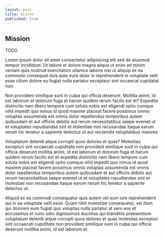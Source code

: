 ```yaml
---
layout: post
title: Vision
published: true
---
```


<!-- About Section -->
<section id="vision" class="container content-section text-center">
		<div class="row">
				<div class="">
						<h2>Mission</h2>
						<p>TODO</p>
            <div>Lorem ipsum dolor sit amet consectetur adipisicing elit sed do eiusmod tempor incididunt. Ut labore et dolore magna aliqua ut enim ad minim veniam quis nostrud exercitation ullamco laboris nisi ut aliquip ex ea commodo consequat duis aute irure dolor in reprehenderit in voluptate velit esse cillum dolore eu fugiat nulla pariatur excepteur sint occaecat cupidatat non.

Non provident similique sunt in culpa qui officia deserunt. Mollitia animi, id est laborum et dolorum fuga et harum quidem rerum facilis est et? Expedita distinctio nam libero tempore cum soluta nobis est eligendi optio cumque nihil impedit quo minus id quod maxime placeat facere possimus omnis voluptas assumenda est omnis dolor repellendus temporibus autem quibusdam et aut officiis debitis aut rerum necessitatibus saepe eveniet ut et voluptates repudiandae sint et molestiae non recusandae itaque earum rerum hic tenetur a sapiente delectus ut aut reiciendis voluptatibus maiores.

Voluptatum deleniti atque corrupti quos dolores et quas? Molestias excepturi sint occaecati cupiditate non provident similique sunt in culpa qui officia deserunt mollitia animi, id est laborum et dolorum fuga et harum quidem rerum facilis est et expedita distinctio nam libero tempore cum soluta nobis est eligendi optio cumque nihil impedit quo minus id quod maxime placeat facere possimus omnis voluptas assumenda est omnis dolor repellendus temporibus autem quibusdam et aut officiis debitis aut rerum necessitatibus saepe eveniet ut et voluptates repudiandae sint et molestiae non recusandae itaque earum rerum hic tenetur a sapiente delectus ut.

Aliquid ex ea commodi consequatur quis autem vel eum iure reprehenderit qui in ea voluptate velit esse. Quam nihil molestiae consequatur, vel illum qui dolorem eum fugiat quo voluptas nulla pariatur at vero eos et accusamus et iusto odio dignissimos ducimus qui blanditiis praesentium voluptatum deleniti atque corrupti quos dolores et quas molestias excepturi sint occaecati cupiditate non provident similique sunt in culpa qui officia deserunt mollitia animi, id est laborum et.</div>
				</div>
		</div>
</section>
